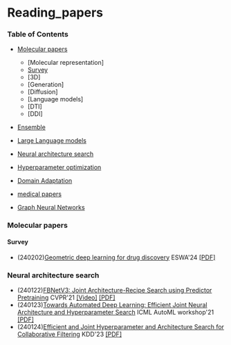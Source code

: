 # Reading_papers

### Table of Contents

- [Molecular papers](#Molecular)
  - [Molecular representation]
  - [Survey](#survey)
  - [3D]
  - [Generation]
  - [Diffusion]
  - [Language models]
  - [DTI]
  - [DDI]

- [Ensemble](#ens)
- [Large Language models](#LLM)
- [Neural architecture search](#NAS)
- [Hyperparameter optimization](#HPO)
- [Domain Adaptation](#DA)
- [medical papers](#medical)
- [Graph Neural Networks](#GNN)




<a name="Molecular" />

### Molecular papers

<a name="survey" />

#### Survey
* (240202)[Geometric deep learning for drug discovery](https://github.com/absf123/Reading_papers/blob/main/Molecular%20paper/Survey/GDL4Drug.md) ESWA'24 [[PDF]](https://www.sciencedirect.com/science/article/pii/S0957417423030002)

<a name="NAS" />

### Neural architecture search

* (240122)[FBNetV3: Joint Architecture-Recipe Search using Predictor Pretraining](https://github.com/absf123/Reading_papers/blob/main/Neural%20architecture%20search/FBNetV3.md) CVPR'21 [[Video]](https://www.youtube.com/watch?v=ieWHehfXZUU)  [[PDF]](https://www.sciencedirect.com/science/article/pii/S0957417423030002)
* (240123)[Towards Automated Deep Learning: Efficient Joint Neural Architecture and Hyperparameter Search](https://github.com/absf123/Reading_papers/blob/main/Neural%20architecture%20search/TowardsAutomatedDeepLearning.md) ICML AutoML workshop'21 [[PDF]](https://arxiv.org/abs/1807.06906)
* (240124)[Efficient and Joint Hyperparameter and Architecture Search for Collaborative Filtering](https://github.com/absf123/Reading_papers/blob/main/Neural%20architecture%20search/KDD2023_jointHPNAS.md) KDD'23 [[PDF]](https://dl.acm.org/doi/pdf/10.1145/3580305.3599322)

  

